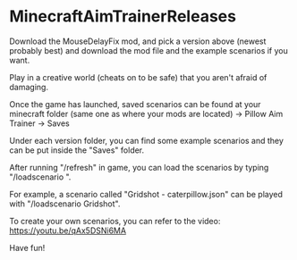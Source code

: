 # MinecraftAimTrainerReleases
Download the MouseDelayFix mod, and pick a version above (newest probably best) and download the mod file and the example scenarios if you want.
 
Play in a creative world (cheats on to be safe) that you aren't afraid of damaging.
 
Once the game has launched, saved scenarios can be found at your minecraft folder (same one as where your mods are located) -> Pillow Aim Trainer -> Saves
 
Under each version folder, you can find some example scenarios and they can be put inside the "Saves" folder.
 
After running "/refresh" in game, you can load the scenarios by typing "/loadscenario <name>".
 
For example, a scenario called "Gridshot - caterpillow.json" can be played with "/loadscenario Gridshot".
 
To create your own scenarios, you can refer to the video: https://youtu.be/qAx5DSNi6MA
 
Have fun!
